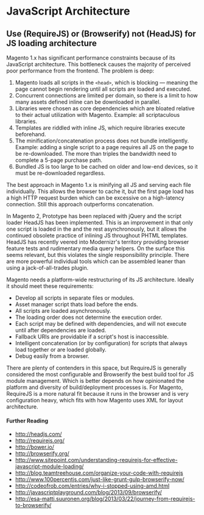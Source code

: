 # JavaScript Architecture

## Use (RequireJS) or (Browserify) not (HeadJS) for JS loading architecture

Magento 1.x has significant performance constraints because of its JavaScript architecture. This bottleneck causes the majority of perceived poor performance from the frontend. The problem is deep:

1. Magento loads all scripts in the ```<head>```, which is blocking — meaning the page cannot begin rendering until all scripts are loaded and executed.
1. Concurrent connections are limited per domain, so there is a limit to how many assets defined inline can be downloaded in parallel.
1. Libraries were chosen as core dependencies which are bloated relative to their actual utilization with Magento. Example: all scriptaculous libraries.
1. Templates are riddled with inline JS, which require libraries execute beforehand.
1. The minification/concatenation process does not bundle intelligently. Example: adding a single script to a page requires all JS on the page to be re-downloaded. The more than triples the bandwidth need to complete a 5-page purchase path.
1. Bundled JS is too large to be cached on older and low-end devices, so it must be re-downloaded regardless.

The best approach in Magento 1.x is minifying all JS and serving each file individually. This allows the browser to cache it, but the first page load has a high HTTP request burden which can be excessive on a high-latency connection. Still this approach outperforms concatenation.

In Magento 2, Prototype has been replaced with jQuery and the script loader HeadJS has been implemented. This is an improvement in that only one script is loaded in the <head> and the rest asynchronously, but it allows the continued obsolete practice of inlining JS throughout PHTML templates. HeadJS has recently veered into Modernizr's territory providing browser feature tests and rudimentary media query helpers. On the surface this seems relevant, but this violates the single responsibility principle. There are more powerful individual tools which can be assembled leaner than using a jack-of-all-trades plugin.

Magento needs a platform-wide restructuring of its JS architecture. Ideally it should meet these requirements:

* Develop all scripts in separate files or modules.
* Asset manager script thats load before the </body> ends.
* All scripts are loaded asynchronously.
* The loading order does not determine the execution order.
* Each script may be defined with dependencies, and will not execute until after dependencies are loaded.
* Fallback URIs are providable if a script's host is inaccessible.
* Intelligent concatenation (or by configuration) for scripts that always load together or are loaded globally.
* Debug easily from a browser.

There are plenty of contenders in this space, but RequireJS is generally considered the most configurable and Browserify the best build tool for JS module management. Which is better depends on how opinionated the platform and diversity of build/deployment processes is. For Magento, RequireJS is a more natural fit because it runs in the browser and is very configuration heavy, which fits with how Magento uses XML for layout architecture.

#### Further Reading

* http://headjs.com/
* http://requirejs.org/
* http://bower.io/
* http://browserify.org/ 
* http://www.sitepoint.com/understanding-requirejs-for-effective-javascript-module-loading/ 
* http://blog.teamtreehouse.com/organize-your-code-with-requirejs 
* http://www.100percentjs.com/just-like-grunt-gulp-browserify-now/
* http://codeofrob.com/entries/why-i-stopped-using-amd.html 
* http://javascriptplayground.com/blog/2013/09/browserify/ 
* http://esa-matti.suuronen.org/blog/2013/03/22/journey-from-requirejs-to-browserify/ 